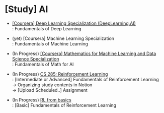 # [Study] AI 
- [[Coursera] Deep Learning Specialization (DeepLearning.AI)](https://github.com/EunByu1/AI_Study/tree/main/Deep_Learning_Specialization) <br>
  : Fundamentals of Deep Learning

- (yet) [Coursera] Machine Learning Specialization <br>
  : Fundamentals of Machine Learning

- (In Progress) [[Coursera] Mathematics for Machine Learning and Data Science Specialization](https://github.com/EunByu1/AI_Study/tree/main/Mathematics_for_Machine_Learning_and_Data_Science_Specialization) <br>
  : Fundamentals of Math for AI

- (In Progress) [CS 285: Reinforcement Learning](https://rail.eecs.berkeley.edu/deeprlcourse/) <br>
   : [Intermediate or Advanced] Fundamentals of Reinforcement Learning <br>
   → Organizing study contents in Notion <br>
   → [Upload Scheduled..] Assignment


- (In Progress) [RL from basics](https://github.com/EunByu1/AI_Study/tree/main/RL_from_basics) <br>
  : [Basic] Fundamentals of Reinforcement Learning 

